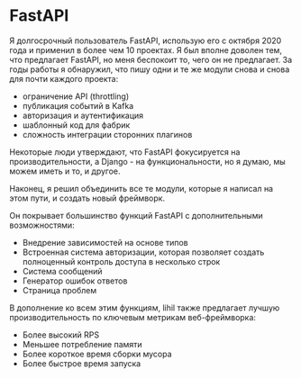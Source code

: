 # FastAPI

Я долгосрочный пользователь FastAPI, использую его с октября 2020 года и применил в более чем 10 проектах.
Я был вполне доволен тем, что предлагает FastAPI, но меня беспокоит то, чего он не предлагает.
За годы работы я обнаружил, что пишу одни и те же модули снова и снова для почти каждого проекта:

- ограничение API (throttling)
- публикация событий в Kafka
- авторизация и аутентификация
- шаблонный код для фабрик
- сложность интеграции сторонних плагинов

Некоторые люди утверждают, что FastAPI фокусируется на производительности, а Django - на функциональности, но я думаю, мы можем иметь и то, и другое.

Наконец, я решил объединить все те модули, которые я написал на этом пути, и создать новый фреймворк.

Он покрывает большинство функций FastAPI с дополнительными возможностями:

- Внедрение зависимостей на основе типов
- Встроенная система авторизации, которая позволяет создать полноценный контроль доступа в несколько строк
- Система сообщений
- Генератор ошибок ответов
- Страница проблем

В дополнение ко всем этим функциям, lihil также предлагает лучшую производительность по ключевым метрикам веб-фреймворка:

- Более высокий RPS
- Меньшее потребление памяти
- Более короткое время сборки мусора
- Более быстрое время запуска

